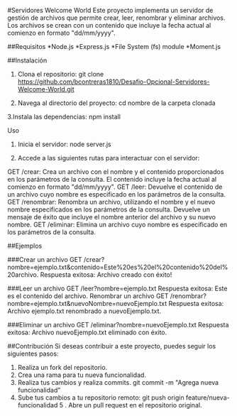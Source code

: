 #Servidores Welcome World
Este proyecto implementa un servidor de gestión de archivos que permite crear, leer, renombrar y eliminar archivos. Los archivos se crean con un contenido que incluye la fecha actual al comienzo en formato "dd/mm/yyyy".

##Requisitos
*Node.js
*Express.js
*File System (fs) module
*Moment.js

##Instalación
1. Clona el repositorio:
git clone https://github.com/bcontreras1810/Desafio-Opcional-Servidores-Welcome-World.git

2. Navega al directorio del proyecto:
cd nombre de la carpeta clonada

3.Instala las dependencias:
npm install

Uso
1. Inicia el servidor:
node server.js

2. Accede a las siguientes rutas para interactuar con el servidor:

GET /crear: Crea un archivo con el nombre y el contenido proporcionados en los parámetros de la consulta. El contenido incluye la fecha actual al comienzo en formato "dd/mm/yyyy".
GET /leer: Devuelve el contenido de un archivo cuyo nombre es especificado en los parámetros de la consulta.
GET /renombrar: Renombra un archivo, utilizando el nombre y el nuevo nombre especificados en los parámetros de la consulta. Devuelve un mensaje de éxito que incluye el nombre anterior del archivo y su nuevo nombre.
GET /eliminar: Elimina un archivo cuyo nombre es especificado en los parámetros de la consulta.

##Ejemplos

###Crear un archivo
GET /crear?nombre=ejemplo.txt&contenido=Este%20es%20el%20contenido%20del%20archivo.
Respuesta exitosa:
Archivo creado con éxito!

###Leer un archivo
GET /leer?nombre=ejemplo.txt
Respuesta exitosa:
Este es el contenido del archivo.
Renombrar un archivo
GET /renombrar?nombre=ejemplo.txt&nuevoNombre=nuevoEjemplo.txt
Respuesta exitosa:
Archivo ejemplo.txt renombrado a nuevoEjemplo.txt.

###Eliminar un archivo
GET /eliminar?nombre=nuevoEjemplo.txt
Respuesta exitosa:
Archivo nuevoEjemplo.txt eliminado con éxito.

##Contribución
Si deseas contribuir a este proyecto, puedes seguir los siguientes pasos:

1. Realiza un fork del repositorio.
2. Crea una rama para tu nueva funcionalidad.
3. Realiza tus cambios y realiza commits.
git commit -m "Agrega nueva funcionalidad"
4. Sube tus cambios a tu repositorio remoto:
git push origin feature/nueva-funcionalidad
5 . Abre un pull request en el repositorio original.
